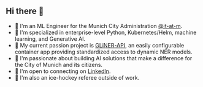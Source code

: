 ## Hi there 👋

- 🏢 I'm an ML Engineer for the Munich City Administration [@it-at-m](https://github.com/it-at-m).
- 🐍 I'm specialized in enterprise-level Python, Kubernetes/Helm, machine learning, and Generative AI.
- 🚀 My current passion project is [GLiNER-API](https://github.com/freinold/GLiNER-API), an easily configurable container app providing standardized access to dynamic NER models.
- 🌆 I'm passionate about building AI solutions that make a difference for the City of Munich and its citizens.
- 🤝 I'm open to connecting on [LinkedIn](https://www.linkedin.com/).
- 🏒 I'm also an ice-hockey referee outside of work.
